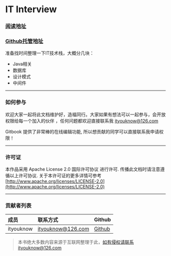 # IT Interview

### [阅读地址](https://justdojava.gitbooks.io/it-interview)

### [Github托管地址](https://github.com/justdojava/it-interview)

准备找时间整理一下IT技术栈，大概分几块：

* Java相关
* 数据库
* 设计模式
* 中间件

---

### 如何参与

欢迎大家一起将此文档维护好，造福同行。大家如果有想法可以一起参与，会开放权限给每一个加入的伙伴 ，任何问题都欢迎直接联系我 ityouknow@126.com

Gitbook 提供了非常棒的在线编辑功能, 所以想贡献的同学可以直接联系我申请权限！

---

### 许可证

本作品采用 Apache License 2.0 国际许可协议 进行许可. 传播此文档时请注意遵循以上许可协议. 关于本许可证的更多详情可参考[http://www.apache.org/licenses/LICENSE-2.0](http://www.apache.org/licenses/LICENSE-2.0)

---

### 贡献者列表

| 成员 | 联系方式 | Github |
| :--- | :--- | :--- |
| ityouknow | ityouknow@126.com | [Github](https://github.com/justdojava/it-interview) |

> 本书绝大多数内容来源于互联网整理于此，如有侵权请联系ityouknow@126.com



